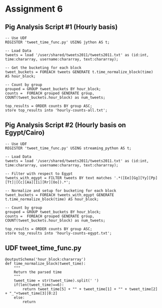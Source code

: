 Assignment 6
=========


Pig Analysis Script #1 (Hourly basis)
-------------------

    -- Use UDF
    REGISTER 'tweet_time_func.py' USING jython AS t;

    -- Load Data
    tweets = load '/user/shared/tweets2011/tweets2011.txt' as (id:int, time:chararray, username:chararray, text:chararray);

    -- Get the bucketing for each block
    tweet_buckets = FOREACH tweets GENERATE t.time_normalize_block(time) AS hour_block;

    -- Count by group
    grouped = GROUP tweet_buckets BY hour_block;
    counts =  FOREACH grouped GENERATE group, COUNT(tweet_buckets.hour_block) as num_tweets;

    top_results = ORDER counts BY group ASC;
    store top_results into 'hourly-counts-all.txt';

Pig Analysis Script #2 (Hourly basis on Egypt/Cairo)
-------------------

    -- Use UDF
    REGISTER 'tweet_time_func.py' USING streaming_python AS t;

    -- Load Data
    tweets = load '/user/shared/tweets2011/tweets2011.txt' as (id:int, time:chararray, username:chararray, text:chararray);

    -- Filter with respect to Egypt
    tweets_with_egypt = FILTER tweets BY text matches '.*([Ee][Gg][Yy][Pp][Tt]|[Cc][Aa][Ii][Rr][Oo]).*';

    -- Normalize and setup for bucketing for each block
    tweet_buckets = FOREACH tweets_with_egypt GENERATE t.time_normalize_block(time) AS hour_block;

    -- Count by group
    grouped = GROUP tweet_buckets BY hour_block;
    counts =  FOREACH grouped GENERATE group, COUNT(tweet_buckets.hour_block) as num_tweets;

    top_results = ORDER counts BY group ASC;
    store top_results into 'hourly-counts-egypt.txt';

    
UDF tweet_time_func.py
---------------------
    @outputSchema('hour_block:chararray')
	def time_normalize_block(tweet_time):
    	"""
	    Return the parsed time
    	"""
    	tweet_time = str(tweet_time).split(' ')        
		if(len(tweet_time)==6):			
		    return tweet_time[5] + "" + tweet_time[1] + "" + tweet_time[2] + "_"+tweet_time[3][0:2]
		else:
	        return